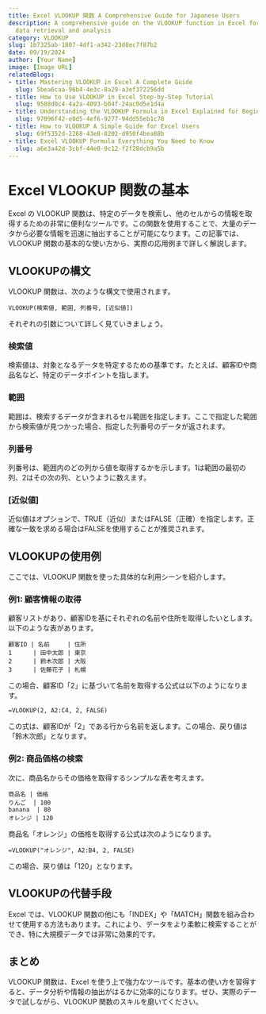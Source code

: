 ```yaml
---
title: Excel VLOOKUP 関数 A Comprehensive Guide for Japanese Users
description: A comprehensive guide on the VLOOKUP function in Excel for effective
  data retrieval and analysis
category: VLOOKUP
slug: 1b7325ab-1807-4df1-a342-23d8ec7f87b2
date: 09/19/2024
author: [Your Name]
image: [Image URL]
relatedBlogs:
- title: Mastering VLOOKUP in Excel A Complete Guide
  slug: 5bea6caa-96b4-4e3c-8a29-a3ef372256dd
- title: How to Use VLOOKUP in Excel Step-by-Step Tutorial
  slug: 9588d0c4-4a2a-4093-b04f-24ac0d5e1d4a
- title: Understanding the VLOOKUP Formula in Excel Explained for Beginners
  slug: 97096f42-e0d5-4ef6-9277-94dd55eb1c78
- title: How to VLOOKUP A Simple Guide for Excel Users
  slug: 69f5352d-2268-43e8-8202-d950f4bea88b
- title: Excel VLOOKUP Formula Everything You Need to Know
  slug: a6e3a42d-3cbf-44e0-9c12-f2f28dcb9a5b
---
```


# Excel VLOOKUP 関数の基本

Excel の VLOOKUP 関数は、特定のデータを検索し、他のセルからの情報を取得するための非常に便利なツールです。この関数を使用することで、大量のデータから必要な情報を迅速に抽出することが可能になります。この記事では、VLOOKUP 関数の基本的な使い方から、実際の応用例まで詳しく解説します。

## VLOOKUPの構文

VLOOKUP 関数は、次のような構文で使用されます。

```excel
VLOOKUP(検索値, 範囲, 列番号, [近似値])
```

それぞれの引数について詳しく見ていきましょう。

### 検索値

検索値は、対象となるデータを特定するための基準です。たとえば、顧客IDや商品名など、特定のデータポイントを指します。

### 範囲

範囲は、検索するデータが含まれるセル範囲を指定します。ここで指定した範囲から検索値が見つかった場合、指定した列番号のデータが返されます。

### 列番号

列番号は、範囲内のどの列から値を取得するかを示します。1は範囲の最初の列、2はその次の列、というように数えます。

### [近似値]

近似値はオプションで、TRUE（近似）またはFALSE（正確）を指定します。正確な一致を求める場合はFALSEを使用することが推奨されます。

## VLOOKUPの使用例

ここでは、VLOOKUP 関数を使った具体的な利用シーンを紹介します。

### 例1: 顧客情報の取得

顧客リストがあり、顧客IDを基にそれぞれの名前や住所を取得したいとします。以下のような表があります。

```plaintext
顧客ID | 名前     | 住所
1      | 田中太郎 | 東京
2      | 鈴木次郎 | 大阪
3      | 佐藤花子 | 札幌
```

この場合、顧客ID「2」に基づいて名前を取得する公式は以下のようになります。

```excel
=VLOOKUP(2, A2:C4, 2, FALSE)
```

この式は、顧客IDが「2」である行から名前を返します。この場合、戻り値は「鈴木次郎」となります。

### 例2: 商品価格の検索

次に、商品名からその価格を取得するシンプルな表を考えます。

```plaintext
商品名 | 価格
りんご  | 100
banana  | 80
オレンジ | 120
```

商品名「オレンジ」の価格を取得する公式は次のようになります。

```excel
=VLOOKUP("オレンジ", A2:B4, 2, FALSE)
```

この場合、戻り値は「120」となります。

## VLOOKUPの代替手段

Excel では、VLOOKUP 関数の他にも「INDEX」や「MATCH」関数を組み合わせて使用する方法もあります。これにより、データをより柔軟に検索することができ、特に大規模データでは非常に効果的です。

## まとめ

VLOOKUP 関数は、Excel を使う上で強力なツールです。基本の使い方を習得すると、データ分析や情報の抽出がはるかに効率的になります。ぜひ、実際のデータで試しながら、VLOOKUP 関数のスキルを磨いてください。